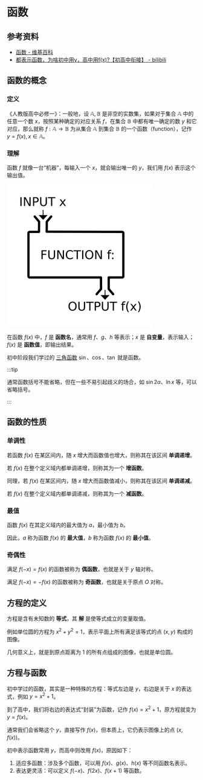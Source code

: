 # 函数

## 参考资料

- [函数 - 维基百科](https://zh.wikipedia.org/zh-cn/函数)
- [都表示函数，为啥初中用y，高中用f(x)?【初高中衔接】 - bilibili](https://www.bilibili.com/video/BV1Cd4y1S7Sx/)

## 函数的概念

### 定义

《人教版高中必修一》：一般地，设 $\mathbb{A}, \mathbb{B}$ 是非空的实数集，如果对于集合 $\mathbb{A}$ 中的任意一个数 $x$，按照某种确定的对应关系 $f$，在集合 $\mathbb{B}$ 中都有唯一确定的数 $y$ 和它对应，那么就称 $f:\mathbb{A} \to \mathbb{B}$ 为从集合 $\mathbb{A}$ 到集合 $\mathbb{B}$ 的一个函数（function），记作 $y=f(x),x \in \mathbb{A}$。

### 理解

函数 $f$ 就像一台“机器”，每输入一个 $x$，就会输出唯一的 $y$，我们用 $f(x)$ 表示这个输出值。

![](assets/Function_machine2.svg)

在函数 $f(x)$ 中，$f$ 是 **函数名**，通常用 $f$、$g$、$h$ 等表示；$x$ 是 **自变量**，表示输入；$f(x)$ 是 **函数值**，即输出结果。

初中阶段我们学过的 [三角函数](function/trigonometric-function) $\sin$、$\cos$、$\tan$ 就是函数。

:::tip

通常函数括号不能省略，但在一些不易引起歧义的场合，如 $\sin 2\alpha$、$\ln x$ 等，可以省略括号。

:::

## 函数的性质

### 单调性

若函数 $f(x)$ 在某区间内，随 $x$ 增大而函数值也增大，则称其在该区间 **单调递增**。

若 $f(x)$ 在整个定义域内都单调递增，则称其为一个 **增函数**。

同理，若 $f(x)$ 在某区间内，随 $x$ 增大而函数值减小，则称其在该区间 **单调递减**。

若 $f(x)$ 在整个定义域内都单调递减，则称其为一个 **减函数**。

### 最值

函数 $f(x)$ 在其定义域内的最大值为 $a$，最小值为 $b$。

因此，$a$ 称为函数 $f(x)$ 的 **最大值**，$b$ 称为函数 $f(x)$ 的 **最小值**。

### 奇偶性

满足 $f(-x)=f(x)$ 的函数被称为 **偶函数**，也就是关于 $y$ 轴对称。

<Desmos url="sleyv1aojt" />

满足 $f(-x)=-f(x)$ 的函数被称为 **奇函数**，也就是关于原点 $O$ 对称。

<Desmos url="91a51qktbh" />

## 方程的定义

方程是含有未知数的 **等式**，其 **解** 是使等式成立的变量取值。

例如单位圆的方程为 $x^2+y^2=1$，表示平面上所有满足该等式的点 $(x,y)$ 构成的图像。

几何意义上，就是到原点距离为 $1$ 的所有点组成的图像，也就是单位圆。

<Desmos url="wocs5bz2f4" />

## 方程与函数

初中学过的函数，其实是一种特殊的方程：等式左边是 $y$，右边是关于 $x$ 的表达式，例如 $y=x^2+1$。

到了高中，我们将右边的表达式“封装”为函数，记作 $f(x)=x^2+1$，原方程就变为 $y=f(x)$。

通常我们会省略这个 $y$，直接写作 $f(x)$，但本质上，它仍表示图像上的点 $(x,f(x))$。

初中表示函数常用 $y$，而高中则改用 $f(x)$，原因如下：

1. 适应多函数：涉及多个函数，可以用 $f(x)$、$g(x)$、$h(x)$ 等不同函数名表示。
2. 表达更灵活：可以定义 $f(-x)$、$f(2x)$、$f(x+1)$ 等函数。
